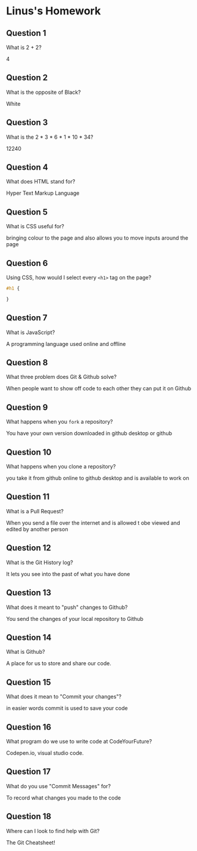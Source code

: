 # Linus's Homework 


## Question 1

What is 2 + 2?

 
4

## Question 2

What is the opposite of Black?

White

## Question 3

What is the  2 * 3 * 6 * 1 * 10 * 34?

12240

## Question 4 

What does HTML stand for?

Hyper Text Markup Language

## Question 5

What is CSS useful for?

bringing colour to the page and also allows you to move inputs around the page

## Question 6

Using CSS, how would I select every `<h1>` tag on the page?

```css
#h1 {

}
```

## Question 7

What is JavaScript?

A programming language used online and offline

## Question 8

What three problem does Git & Github solve?

When people want to show off code to each other they can put it on Github

## Question 9

What happens when you `fork` a repository?

You have your own version downloaded in github desktop or github

## Question 10 

What happens when you clone a repository?

you take it from github online to github desktop and is available to work on

## Question 11

What is a Pull Request?

When you send a file over the internet and is allowed t obe viewed and edited by another person

## Question 12

What is the Git History log?

It lets you see into the past of what you have done

## Question 13

What does it meant to "push" changes to Github?

You send the changes of your local repository to Github

## Question 14

What is Github?

A place for us to store and share our code.

## Question 15

What does it mean to "Commit your changes"?

in easier words commit is used to save your code

## Question 16

What program do we use to write code at CodeYourFuture?

Codepen.io, visual studio code.

## Question 17

What do you use "Commit Messages" for?

To record what changes you made to the code

## Question 18

Where can I look to find help with Git?

The Git Cheatsheet!
